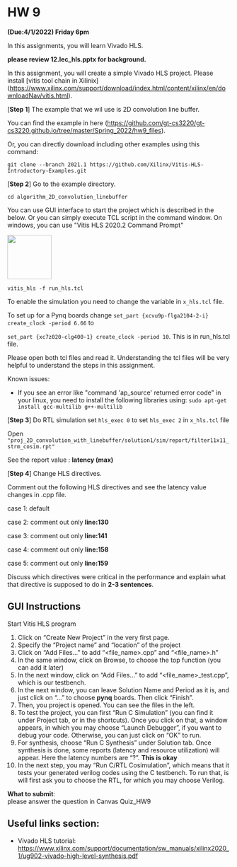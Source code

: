 # HW 9 # 

**(Due:4/1/2022) Friday  6pm**


In this assignments, you will learn Vivado HLS.   

**please review 12.lec_hls.pptx for background.** 

In this assignment, you will create a simple Vivado HLS project. 
Please install [vitis tool chain in Xilinix] (https://www.xilinx.com/support/download/index.html/content/xilinx/en/downloadNav/vitis.html). 

[**Step 1**]
The example that we wil use is 2D convolution line buffer.

You can find the example in here (https://github.com/gt-cs3220/gt-cs3220.github.io/tree/master/Spring_2022/hw9_files).

Or, you can directly download including other examples using this command:

```git clone --branch 2021.1 https://github.com/Xilinx/Vitis-HLS-Introductory-Examples.git```

[**Step 2**] Go to the example directory.

```cd algorithm_2D_convolution_linebuffer```

You can use GUI interface to start the project which is described in the below. 
Or you can simply execute TCL script in the command window. 
On windows, you can use "Vitis HLS 2020.2 Command Prompt" 

 <img src="figs/vitis_commands.png" width="100"> 

```vitis_hls -f run_hls.tcl```

To enable the simulation you need to change the variable in ```x_hls.tcl``` file. 

To set up for a Pynq boards change ```set_part {xcvu9p-flga2104-2-i}
create_clock -period 6.66``` to 

```set_part {xc7z020-clg400-1} create_clock -period 10```. This is in run_hls.tcl file.

Please open  both tcl files and read it. Understanding the tcl files will be very helpful to understand the steps in this assignment. 

Known issues:
* If you see an error like "command 'ap_source' returned error code" in your linux, you need to install the following libraries using:  ```sudo apt-get install gcc-multilib g++-multilib```


[**Step 3**]
Do RTL simulation 
set ```hls_exec 0``` to set ```hls_exec 2``` in ```x_hls.tcl``` file 

Open ```"proj_2D_convolution_with_linebuffer/solution1/sim/report/filter11x11_strm_cosim.rpt"```

See the report value  : **latency (max)** 

[**Step 4**] Change HLS directives. 

Comment out the following HLS directives and see the latency value changes in .cpp file. 

case 1: default 

case 2: comment out only **line:130** 

case 3: comment out only **line:141** 

case 4: comment out only **line:158** 

case 5: comment out only **line:159** 

Discuss which directives were critical in the performance and explain what that directive is supposed to do in **2-3 sentences**. 


## GUI Instructions

Start Vitis HLS program 
1. Click on “Create New Project” in the very first page.
2. Specify the “Project name” and “location” of the project
3. Click on “Add Files…” to add “<file_name>.cpp” and “<file_name>.h” 
4. In the same window, click on Browse, to choose the top function (you can add it later)
5. In the next window, click on “Add Files…” to add “<file_name>_test.cpp”, which is our testbench. 
6. In the next window, you can leave Solution Name and Period as it is, and just click on “…” to choose **pynq** boards. Then click “Finish”.
7. Then, you project is opened. You can see the files in the left. 
8. To test the project, you can first “Run C Simulation” (you can find it under Project tab, or in the shortcuts). Once you click on that, a window appears, in which you may choose “Launch Debugger”, if you want to debug your code. Otherwise, you can just click on “OK” to run. 
9. For synthesis, choose “Run C Synthesis” under Solution tab. Once synthesis is done, some reports (latency and resource utilization) will appear. Here the latency numbers are “?”. **This is okay**
10. In the next step, you may “Run C/RTL Cosimulation”, which means that it tests your generated verilog codes using the C testbench. To run that, is will first ask you to choose the RTL, for which you may choose Verilog.



**What to submit**:  
please answer the question in Canvas Quiz_HW9


## Useful links section: 
* Vivado HLS tutorial: https://www.xilinx.com/support/documentation/sw_manuals/xilinx2020_1/ug902-vivado-high-level-synthesis.pdf

